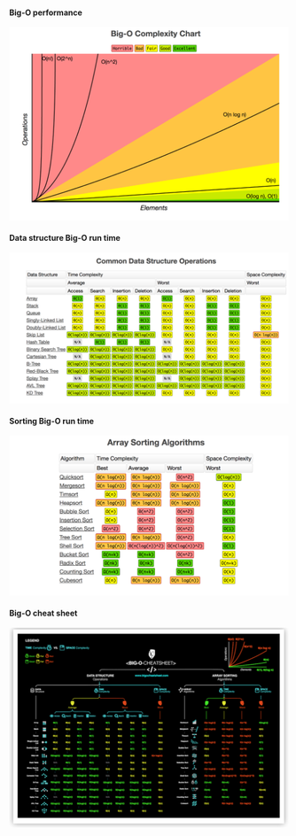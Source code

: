 #### Big-O performance

![alt tag](https://github.com/lelea2/Algorithm/blob/master/theory/web/images/big-o-1.png)

#### Data structure Big-O run time

![alt tag](https://github.com/lelea2/Algorithm/blob/master/theory/web/images/big-o-3.png)


#### Sorting Big-O run time

![alt tag](https://github.com/lelea2/Algorithm/blob/master/theory/web/images/big-o-2.png)


#### Big-O cheat sheet

![alt tag](https://github.com/lelea2/Algorithm/blob/master/theory/web/images/big-o-4.png)
